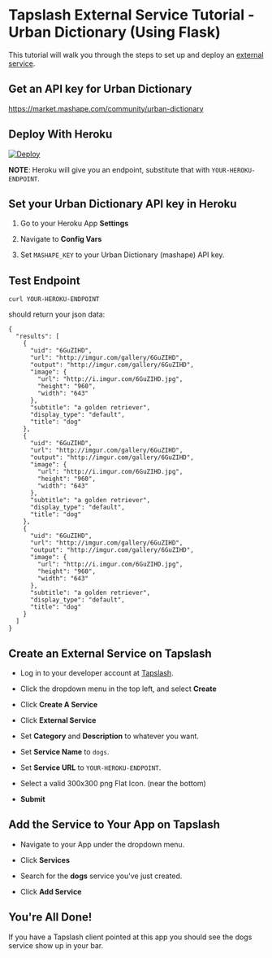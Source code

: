 # Tapslash External Service Tutorial - Urban Dictionary (Using Flask)

This tutorial will walk you through the steps to set up and deploy an [external service](http://documentation.tapslash.com/docs/external-services).

## Get an API key for Urban Dictionary

https://market.mashape.com/community/urban-dictionary

## Deploy With Heroku

[![Deploy](https://www.herokucdn.com/deploy/button.svg)](https://heroku.com/deploy/)

**NOTE**: Heroku will give you an endpoint, substitute that with `YOUR-HEROKU-ENDPOINT`.

## Set your Urban Dictionary API key in Heroku

1. Go to your Heroku App **Settings**

2. Navigate to **Config Vars**

3. Set `MASHAPE_KEY` to your Urban Dictionary (mashape) API key.

## Test Endpoint

```
curl YOUR-HEROKU-ENDPOINT
```

should return your json data:

```
{
  "results": [
    {
      "uid": "6GuZIHD",
      "url": "http://imgur.com/gallery/6GuZIHD",
      "output": "http://imgur.com/gallery/6GuZIHD",
      "image": {
        "url": "http://i.imgur.com/6GuZIHD.jpg",
        "height": "960",
        "width": "643"
      },
      "subtitle": "a golden retriever",
      "display_type": "default",
      "title": "dog"
    },
    {
      "uid": "6GuZIHD",
      "url": "http://imgur.com/gallery/6GuZIHD",
      "output": "http://imgur.com/gallery/6GuZIHD",
      "image": {
        "url": "http://i.imgur.com/6GuZIHD.jpg",
        "height": "960",
        "width": "643"
      },
      "subtitle": "a golden retriever",
      "display_type": "default",
      "title": "dog"
    },
    {
      "uid": "6GuZIHD",
      "url": "http://imgur.com/gallery/6GuZIHD",
      "output": "http://imgur.com/gallery/6GuZIHD",
      "image": {
        "url": "http://i.imgur.com/6GuZIHD.jpg",
        "height": "960",
        "width": "643"
      },
      "subtitle": "a golden retriever",
      "display_type": "default",
      "title": "dog"
    }
  ]
}
```

## Create an External Service on Tapslash

- Log in to your developer account at [Tapslash](http://developer.tapslash.com/).

- Click the dropdown menu in the top left, and select **Create**

- Click **Create A Service**

- Click **External Service**

- Set **Category** and **Description** to whatever you want.

- Set **Service Name** to `dogs`.

- Set **Service URL** to `YOUR-HEROKU-ENDPOINT`.

- Select a valid 300x300 png Flat Icon. (near the bottom)

- **Submit**

## Add the Service to Your App on Tapslash

- Navigate to your App under the dropdown menu.

- Click **Services**

- Search for the **dogs** service you've just created.

- Click **Add Service**

## You're All Done!

If you have a Tapslash client pointed at this app you should see the dogs service show up in your bar.

